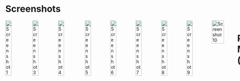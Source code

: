 

# Screenshots

<div style="display: flex; justify-content: space-between; margin-bottom:2%;">
  <img src="https://github.com/user-attachments/assets/c5412f6f-df6c-4cb4-a8f0-657f66a05f35" alt="Screenshot 1" style="width: 24%; margin-right: 1%;" />
  <img src="https://github.com/user-attachments/assets/f76113d1-ef6f-40d4-b2a9-0085dbcc7c85" alt="Screenshot 3"style="width: 24%;" />
  <img src="https://github.com/user-attachments/assets/e297474e-e151-4b69-9ed3-f9b1087aabf4" alt="Screenshot 4"style="width: 24%; margin-right: 1%;" />
  <img src="https://github.com/user-attachments/assets/243eb165-9e13-450b-8af0-34bd7f2fc22e" alt="Screenshot 5"style="width: 24%;" />
  <img src="https://github.com/user-attachments/assets/a3fceae9-0216-4511-ac2d-77adfc97d11a" alt="Screenshot 6"style="width: 24%;" />
  <img src="https://github.com/user-attachments/assets/acdec246-0486-48c8-b64c-b7950648de85" alt="Screenshot 7"style="width: 24%;" />
  <img src="https://github.com/user-attachments/assets/57a843e1-5467-4ebb-b79f-336bbf25f9ad" alt="Screenshot 8"style="width: 24%;" />
  <img src="https://github.com/user-attachments/assets/a86a5c7c-6477-47a5-8fcd-8115eb9e581a" alt="Screenshot 9"style="width: 24%;" />
  <img src="https://github.com/user-attachments/assets/e435b390-fefe-4a96-be1f-3c9250d11b60" alt="Screenshot 10"style="width: 48%;" />
</d>
  
---
# Pharmacy Management ( C# ) 💊
  
A `static desktop application` built using `C#`, designed for managing pharmacy operations. It features
multiple modules to handle various aspects of pharmacy management, including Employees
management, billing, medicine tracking, and Companies records.

## 🛠 Technologies Used:

- `C# (Windows Forms)` for building the user interface and implementing the business logic.
- File Handling for saving and retrieving data using `.txt` files.

### 📂 Features:

*`1. Agent Management`*
- Add, search, edit, and manage agent details with ease.
- Maintain comprehensive records to streamline operations.

*`2. Billing Module`*
- Record customer transactions accurately.
- Generate detailed bills for enhanced financial tracking.

*`3. Medicine Inventory Management`*
- Track available stock and manage inventory efficiently.
- Monitor medicine details, including batch, expiry, and pricing.

*`4. Manufacturer Management`*
- Maintain detailed records of manufacturers.
- Simplify tracking and communication with suppliers.
 
⚠ Current Status:
- This project is currently functional but relies on a database. The UI is responsive and designed primarily for desktop usage.

---

## 🔑 Login Information:

- Username: `admin`
- Password: `123`

⚠ Important Notice:
If any attempt is made to change the username or password in the code, a warning message will appear.
This helps ensure system security by preventing unauthorized modifications to login credentials.
Below is an example of how the warning message is implemented:
```
 //for save data in your file
   string filename = @"E:\Project_OOP\FO_organization\Pharmacy-Management\savedLogin.txt";   // استخدام using لضمان إغلاق الموارد تلقائيًا
  using (FileStream myfile = new FileStream(filename, FileMode.OpenOrCreate, FileAccess.Write))
 {
   using (StreamWriter sw = new StreamWriter(myfile))
   {
      sw.WriteLine($"username: {username.Text}\t password:{password.Text}");
   }
}
 //MessageBox.Show("Your data has been saved");
 if (name == "admin" && pass == "123")
 {
     Hide();
     Home basic = new Home();
     basic.ShowDialog();
 }
 else
 {
    MessageBox.Show("Error,your Username or Password is incorrect");
    username.Text = password.Text = null;
 }
}
  
```

💡 How to Disable the Warning Message:
To disable the warning message or modify the login credentials, you can update them directly in the code. Below is where the username and password are hardcoded:
```
// Example of where login credentials are set
string username = "admin";
string password = "123";
```
If you need to change the credentials, simply update the `username` and `password` variables in the code.
Make sure to test the program after making changes to ensure proper functionality.

---
## How to Use 🚀  

We welcome `contributions` to **Pharmacy Management**! Here’s how you can help:
1. *Fork the repository* - Click the "Fork" button at the top right of the repository page.
2. *Clone your fork* - Use the command:
   
   ```bash
    https://github.com/OmarrSakr/Pharmacy-Management.git

---
## 💡 How to Run the Project

1. Open the project in *`Visual Studio`* Program .
2. Compile and run the application.
3. ⚠`Important`: **Ensure that the project is placed in the same directory as your database connection file for the application to connect to the database properly.**
- This is the database connection string👇:
   ```
   public SqlConnection con = new SqlConnection(@"Data Source=(LocalDB)\MSSQLLocalDB;AttachDbFilename=E:\PROJECT_OOP\FO_ORGANIZATION\PHARMACY-MANAGEMENT\PROJECT_FO_3\PHARMACYOB.MDF;Integrated Security=True;");
   ```
---
## 🔄 Future Enhancements:

- User Authentication System for `secure` access to the application.
- Responsive UI with potential dark mode support for improved user experience.
- This project demonstrates how C# Windows Forms can be used for building structured and efficient pharmacy management systems, with easy data handling and modular design.

